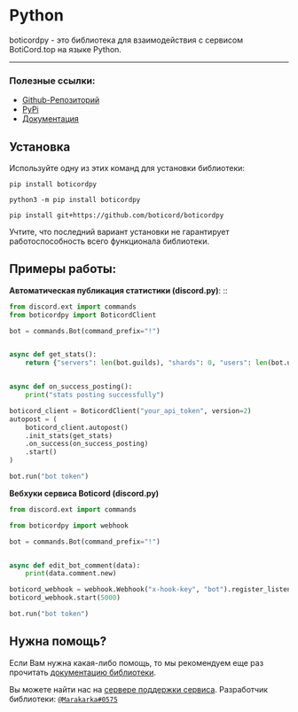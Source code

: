 # Python
boticordpy - это библиотека для взаимодействия с сервисом BotiCord.top на языке Python.

____

### Полезные ссылки:

- [Github-Репозиторий](https://github.com/boticord/boticordpy) 
- [PyPi](https://pypi.org/project/boticordpy) 
- [Документация](https://py.boticord.top/) 


## Установка

Используйте одну из этих команд для установки библиотеки:

```
pip install boticordpy
```

```
python3 -m pip install boticordpy
```

```
pip install git+https://github.com/boticord/boticordpy
```

Учтите, что последний вариант установки не гарантирует работоспособность всего функционала библиотеки.

## Примеры работы:
**Автоматическая публикация статистики (discord.py)**: ::

```py
from discord.ext import commands
from boticordpy import BoticordClient

bot = commands.Bot(command_prefix="!")


async def get_stats():
    return {"servers": len(bot.guilds), "shards": 0, "users": len(bot.users)}


async def on_success_posting():
    print("stats posting successfully")

boticord_client = BoticordClient("your_api_token", version=2)
autopost = (
    boticord_client.autopost()
    .init_stats(get_stats)
    .on_success(on_success_posting)
    .start()
)

bot.run("bot token")
```

**Вебхуки сервиса Boticord (discord.py)**

```py
from discord.ext import commands

from boticordpy import webhook

bot = commands.Bot(command_prefix="!")


async def edit_bot_comment(data):
    print(data.comment.new)

boticord_webhook = webhook.Webhook("x-hook-key", "bot").register_listener("edit_bot_comment", edit_bot_comment)
boticord_webhook.start(5000)

bot.run("bot token")
```

## Нужна помощь?

Если Вам нужна какая-либо помощь, то мы рекомендуем еще раз прочитать [документацию библиотеки](https://py.boticord.top/).

Вы можете найти нас на [сервере поддержки сервиса](https://boticord.top/discord).
Разработчик библиотеки: [`@Marakarka#0575`](https://boticord.top/profile/585766846268047370)

